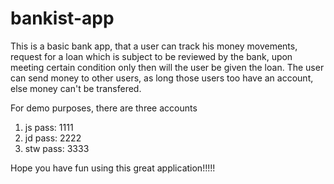 # bankist-app
This is a basic bank app, that a user can track his money movements, request for a loan which is subject to be reviewed by the bank, upon meeting certain condition only then will the user be given the loan.
The user can send money to other users, as long those users too have an account, else money can't be transfered.

For demo purposes, there are three accounts
1. js pass: 1111
2. jd pass: 2222
3. stw pass: 3333

Hope you have fun using this great application!!!!!
